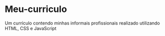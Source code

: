 # Meu-curriculo
Um currículo contendo minhas informais profissionais realizado utilizando HTML, CSS e JavaScript
